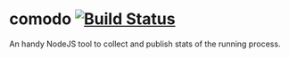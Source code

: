 # comodo [![Build Status](https://travis-ci.org/teomurgi/comodo.svg)](https://travis-ci.org/teomurgi/comodo)
An handy NodeJS tool to collect and publish stats of the running process.
